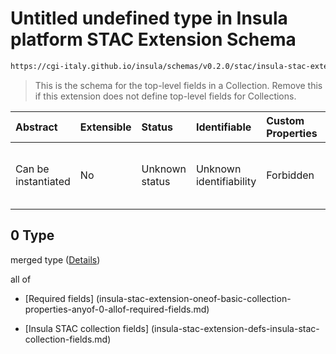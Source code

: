 # Untitled undefined type in Insula platform STAC Extension Schema

```txt
https://cgi-italy.github.io/insula/schemas/v0.2.0/stac/insula-stac-extension.schema.json#/oneOf/0/anyOf/0
```



> This is the schema for the top-level fields in a Collection. Remove this if this extension does not define top-level fields for Collections.

| Abstract            | Extensible | Status         | Identifiable            | Custom Properties | Additional Properties | Access Restrictions | Defined In                                                                                                   |
| :------------------ | :--------- | :------------- | :---------------------- | :---------------- | :-------------------- | :------------------ | :----------------------------------------------------------------------------------------------------------- |
| Can be instantiated | No         | Unknown status | Unknown identifiability | Forbidden         | Allowed               | none                | [insula-stac-extension.schema.json\*] (schemas/stac/insula-stac-extension.schema.json) |

## 0 Type

merged type ([Details](insula-stac-extension-oneof-basic-collection-properties-anyof-0.md))

all of

* [Required fields] (insula-stac-extension-oneof-basic-collection-properties-anyof-0-allof-required-fields.md)

* [Insula STAC collection fields] (insula-stac-extension-defs-insula-stac-collection-fields.md)
